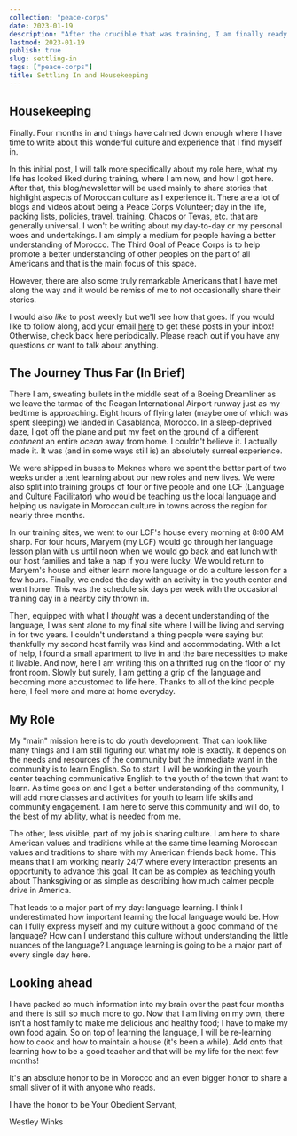 ```yaml
---
collection: "peace-corps"
date: 2023-01-19
description: "After the crucible that was training, I am finally ready to start up the blog. In this post, I write a brief summary of my journey thus far and the purpose of this blog."
lastmod: 2023-01-19
publish: true
slug: settling-in
tags: ["peace-corps"]
title: Settling In and Housekeeping
---
```


## Housekeeping

Finally. Four months in and things have calmed down enough where I have time to write about this wonderful culture and experience that I find myself in.

In this initial post, I will talk more specifically about my role here, what my life has looked liked during training, where I am now, and how I got here. After that, this blog/newsletter will be used mainly to share stories that highlight aspects of Moroccan culture as I experience it. There are a lot of blogs and videos about being a Peace Corps Volunteer; day in the life, packing lists, policies, travel, training, Chacos or Tevas, etc. that are generally universal. I won't be writing about my day-to-day or my personal woes and undertakings. I am simply a medium for people having a better understanding of Morocco. The Third Goal of Peace Corps is to help promote a better understanding of other peoples on the part of all Americans and that is the main focus of this space.

However, there are also some truly remarkable Americans that I have met along the way and it would be remiss of me to not occasionally share their stories.

I would also _like_ to post weekly but we'll see how that goes. If you would like to follow along, add your email [here](https://buttondown.email/Westley_Winks) to get these posts in your inbox! Otherwise, check back here periodically. Please reach out if you have any questions or want to talk about anything.

## The Journey Thus Far (In Brief)

There I am, sweating bullets in the middle seat of a Boeing Dreamliner as we leave the tarmac of the Reagan International Airport runway just as my bedtime is approaching. Eight hours of flying later (maybe one of which was spent sleeping) we landed in Casablanca, Morocco. In a sleep-deprived daze, I got off the plane and put my feet on the ground of a different _continent_ an entire _ocean_ away from home. I couldn't believe it. I actually made it. It was (and in some ways still is) an absolutely surreal experience.

We were shipped in buses to Meknes where we spent the better part of two weeks under a tent learning about our new roles and new lives. We were also split into training groups of four or five people and one LCF (Language and Culture Facilitator) who would be teaching us the local language and helping us navigate in Moroccan culture in towns across the region for nearly three months.

In our training sites, we went to our LCF's house every morning at 8:00 AM sharp. For four hours, Maryem (my LCF) would go through her language lesson plan with us until noon when we would go back and eat lunch with our host families and take a nap if you were lucky. We would return to Maryem's house and either learn more language or do a culture lesson for a few hours. Finally, we ended the day with an activity in the youth center and went home. This was the schedule six days per week with the occasional training day in a nearby city thrown in.

Then, equipped with what I _thought_ was a decent understanding of the language, I was sent alone to my final site where I will be living and serving in for two years. I couldn't understand a thing people were saying but thankfully my second host family was kind and accommodating. With a lot of help, I found a small apartment to live in and the bare necessities to make it livable. And now, here I am writing this on a thrifted rug on the floor of my front room. Slowly but surely, I am getting a grip of the language and becoming more accustomed to life here. Thanks to all of the kind people here, I feel more and more at home everyday.

## My Role

My "main" mission here is to do youth development. That can look like many things and I am still figuring out what my role is exactly. It depends on the needs and resources of the community but the immediate want in the community is to learn English. So to start, I will be working in the youth center teaching communicative English to the youth of the town that want to learn. As time goes on and I get a better understanding of the community, I will add more classes and activities for youth to learn life skills and community engagement. I am here to serve this community and will do, to the best of my ability, what is needed from me.

The other, less visible, part of my job is sharing culture. I am here to share American values and traditions while at the same time learning Moroccan values and traditions to share with my American friends back home. This means that I am working nearly 24/7 where every interaction presents an opportunity to advance this goal. It can be as complex as teaching youth about Thanksgiving or as simple as describing how much calmer people drive in America.

That leads to a major part of my day: language learning. I think I underestimated how important learning the local language would be. How can I fully express myself and my culture without a good command of the language? How can I understand this culture without understanding the little nuances of the language? Language learning is going to be a major part of every single day here.

## Looking ahead

I have packed so much information into my brain over the past four months and there is still so much more to go. Now that I am living on my own, there isn't a host family to make me delicious and healthy food; I have to make my own food again. So on top of learning the language, I will be re-learning how to cook and how to maintain a house (it's been a while). Add onto that learning how to be a good teacher and that will be my life for the next few months!

It's an absolute honor to be in Morocco and an even bigger honor to share a small sliver of it with anyone who reads.

I have the honor to be Your Obedient Servant,

Westley Winks

